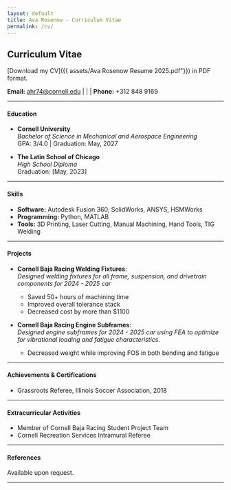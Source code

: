 ```yaml
---
layout: default
title: Ava Rosenow - Curriculum Vitae
permalink: /cv/
---
```

## Curriculum Vitae

[Download my CV]({{ assets/Ava Rosenow Resume 2025.pdf"}}) in PDF format.


**Email:** [ahr74@cornell.edu](mailto:ahr74@cornell.edu) | | | **Phone:** +312 848 9169

---

#### Education
- **Cornell University**  
  *Bachelor of Science in Mechanical and Aerospace Engineering*  
  GPA: 3/4.0 | Graduation: May, 2027

- **The Latin School of Chicago**  
  *High School Diploma*  
  Graduation: [May, 2023]

---

#### Skills
- **Software:** Autodesk Fusion 360, SolidWorks, ANSYS, HSMWorks
- **Programming:** Python, MATLAB  
- **Tools:** 3D Printing, Laser Cutting, Manual Machining, Hand Tools, TIG Welding  

---

#### Projects
- **Cornell Baja Racing Welding Fixtures**:  
  *Designed welding fixtures for all frame, suspension, and drivetrain components for 2024 - 2025 car*
  - Saved 50+ hours of machining time
  - Improved overall tolerance stack
  - Decreased cost by more than $1100    

- **Cornell Baja Racing Engine Subframes**:  
  *Designed engine subframes for 2024 - 2025 car using FEA to optimize for vibrational loading and fatigue characteristics.*    
  - Decreased weight while improving FOS in both bending and fatigue  
---

#### Achievements & Certifications
- Grassroots Referee, Illinois Soccer Association, 2018 

---

#### Extracurricular Activities
- Member of Cornell Baja Racing Student Project Team
- Cornell Recreation Services Intramural Referee 

---

#### References
Available upon request.

---
